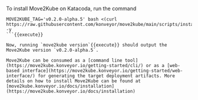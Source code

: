 To install Move2Kube on Katacoda, run the command
```
MOVE2KUBE_TAG='v0.2.0-alpha.5' bash <(curl https://raw.githubusercontent.com/konveyor/move2kube/main/scripts/install.sh) -y
```{{execute}}

Now, running `move2kube version`{{execute}} should output the Move2Kube version `v0.2.0-alpha.5`.

Move2Kube can be consumed as a [command line tool](https://move2kube.konveyor.io/getting-started/cli/) or as a [web-based interface](https://move2kube.konveyor.io/getting-started/web-interface/) for generating the target deployment artifacts. More details on how to install Move2Kube can be found at [move2kube.konveyor.io/docs/installation](https://move2kube.konveyor.io/docs/installation)
